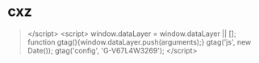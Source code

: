 # cxz
>&lt;/script>     &lt;script>       window.dataLayer = window.dataLayer || [];       function gtag(){window.dataLayer.push(arguments);}       gtag('js', new Date());       gtag('config', 'G-V67L4W3269');     &lt;/script>
